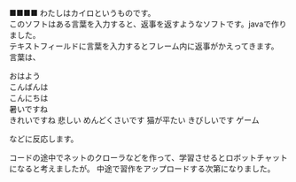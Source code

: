 ■■■■
わたしはカイロというものです。<br>
このソフトはある言葉を入力すると、返事を返すようなソフトです。javaで作りました。<br>
テキストフィールドに言葉を入力するとフレーム内に返事がかえってきます。<br>
言葉は、　<br>

おはよう<br>
こんばんは<br>
こんにちは<br>
暑いですね<br>
きれいですね
悲しい
めんどくさいです
猫が平たい
きびしいです
ゲーム

などに反応します。

コードの途中でネットのクローラなどを作って、学習させるとロボットチャットになると考えましたが。
中途で習作をアップロードする次第になりました。

